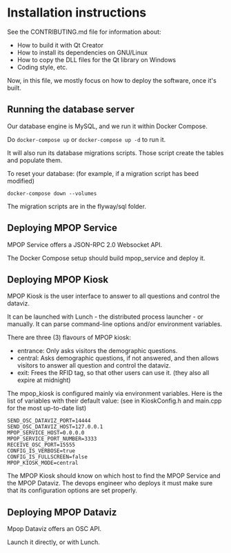 # Installation instructions

See the CONTRIBUTING.md file for information about:

- How to build it with Qt Creator
- How to install its dependencies on GNU/Linux
- How to copy the DLL files for the Qt library on Windows
- Coding style, etc.

Now, in this file, we mostly focus on how to deploy the software, once it's built.

## Running the database server

Our database engine is MySQL, and we run it within Docker Compose.

Do `docker-compose up` or `docker-compose up -d` to run it.

It will also run its database migrations scripts. Those script create the tables and populate them.

To reset your database: (for example, if a migration script has beed modified)

`docker-compose down --volumes`

The migration scripts are in the flyway/sql folder.


## Deploying MPOP Service

MPOP Service offers a JSON-RPC 2.0 Websocket API.

The Docker Compose setup should build mpop\_service and deploy it.


## Deploying MPOP Kiosk

MPOP Kiosk is the user interface to answer to all questions and control the dataviz.

It can be launched with Lunch - the distributed process launcher - or manually. It can parse command-line options and/or environment variables.

There are three (3) flavours of MPOP kiosk:

- entrance: Only asks visitors the demographic questions.
- central: Asks demographic questions, if not answered, and then allows visitors to answer all question and control the dataviz.
- exit: Frees the RFID tag, so that other users can use it. (they also all expire at midnight)

The mpop\_kiosk is configured mainly via environment variables. Here is the list of variables with their default value:
(see in KioskConfig.h and main.cpp for the most up-to-date list)

```
SEND_OSC_DATAVIZ_PORT=14444
SEND_OSC_DATAVIZ_HOST=127.0.0.1
MPOP_SERVICE_HOST=0.0.0.0
MPOP_SERVICE_PORT_NUMBER=3333
RECEIVE_OSC_PORT=15555
CONFIG_IS_VERBOSE=true
CONFIG_IS_FULLSCREEN=false
MPOP_KIOSK_MODE=central
```

The MPOP Kiosk should know on which host to find the MPOP Service and the MPOP Dataviz.
The devops engineer who deploys it must make sure that its configuration options are set properly.


## Deploying MPOP Dataviz

Mpop Dataviz offers an OSC API.

Launch it directly, or with Lunch.

